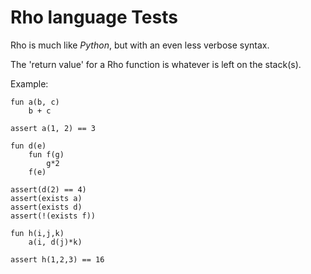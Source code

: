 # Rho language Tests
Rho is much like _Python_, but with an even less verbose syntax.

The 'return value' for a Rho function is whatever is left on the stack(s).

Example:

```
fun a(b, c)
	b + c

assert a(1, 2) == 3

fun d(e)
	fun f(g)
		g*2
	f(e)
  
assert(d(2) == 4)
assert(exists a)
assert(exists d)
assert(!(exists f))

fun h(i,j,k)
	a(i, d(j)*k)

assert h(1,2,3) == 16
```
